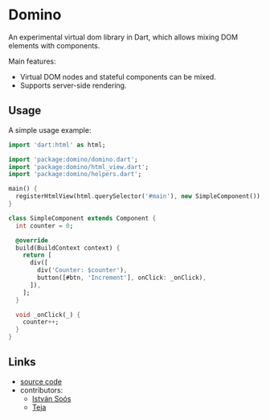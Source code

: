 # Domino

An experimental virtual dom library in Dart, which allows mixing DOM elements with components.

Main features:

- Virtual DOM nodes and stateful components can be mixed.
- Supports server-side rendering.

## Usage

A simple usage example:

````dart
import 'dart:html' as html;

import 'package:domino/domino.dart';
import 'package:domino/html_view.dart';
import 'package:domino/helpers.dart';

main() {
  registerHtmlView(html.querySelector('#main'), new SimpleComponent());
}

class SimpleComponent extends Component {
  int counter = 0;

  @override
  build(BuildContext context) {
    return [
      div([
        div('Counter: $counter'),
        button([#btn, 'Increment'], onClick: _onClick),
      ]),
    ];
  }

  void _onClick(_) {
    counter++;
  }
}
````

## Links

- [source code][source]
- contributors:
    - [István Soós][isoos]
    - [Teja][tejainece]

[source]: https://github.com/isoos/domino
[isoos]: https://github.com/isoos
[tejainece]: https://github.com/tejainece
